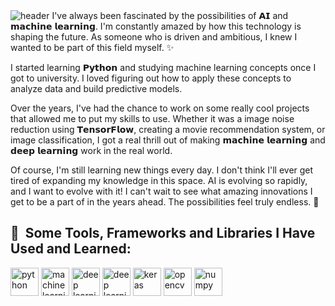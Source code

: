 <img src="https://camo.githubusercontent.com/d11e5e1eb80f6898f740176d24937775a148ca540f130776dec9bdaf52e9b9ae/68747470733a2f2f63617073756c652d72656e6465722e76657263656c2e6170702f6170693f747970653d7265637426636f6c6f723d6772616469656e74266865696768743d3130" alt="header" data-canonical-src="https://capsule-render.vercel.app/api?type=rect&amp;color=gradient&amp;height=10" style="max-width: 100%;">
I've always been fascinated by the possibilities of 𝗔𝗜 and 𝗺𝗮𝗰𝗵𝗶𝗻𝗲 𝗹𝗲𝗮𝗿𝗻𝗶𝗻𝗴. I'm constantly amazed by how this technology is shaping the future. As someone who is driven and ambitious, I knew I wanted to be part of this field myself. ✨

I started learning 𝗣𝘆𝘁𝗵𝗼𝗻 and studying machine learning concepts once I got to university. I loved figuring out how to apply these concepts to analyze data and build predictive models.

Over the years, I've had the chance to work on some really cool projects that allowed me to put my skills to use. Whether it was a image noise reduction using 𝗧𝗲𝗻𝘀𝗼𝗿𝗙𝗹𝗼𝘄, creating a movie recommendation system, or image classification, I got a real thrill out of making 𝗺𝗮𝗰𝗵𝗶𝗻𝗲 𝗹𝗲𝗮𝗿𝗻𝗶𝗻𝗴 and 𝗱𝗲𝗲𝗽 𝗹𝗲𝗮𝗿𝗻𝗶𝗻𝗴 work in the real world.

Of course, I'm still learning new things every day. I don't think I'll ever get tired of expanding my knowledge in this space. AI is evolving so rapidly, and I want to evolve with it! I can't wait to see what amazing innovations I get to be a part of in the years ahead. The possibilities feel truly endless. 🌟

<h2> 🚀 &nbsp;Some Tools, Frameworks and Libraries I Have Used and Learned:</h2>
<p align="left">
<img src="https://cdn.jsdelivr.net/gh/devicons/devicon/icons/python/python-original.svg" alt="python" width="45" height="45"/>
<img src="https://cdn.jsdelivr.net/gh/devicons/devicon/icons/anaconda/anaconda-original.svg" alt="machine learning" width="45" height="45"/>
<img src="https://cdn.jsdelivr.net/gh/devicons/devicon/icons/tensorflow/tensorflow-original.svg" alt="deep learning" width="45" height="45"/>
<img src="https://cdn.jsdelivr.net/gh/devicons/devicon/icons/tensorflow/tensorflow-original.svg" alt="deep learning" width="45" height="45"/>
<img src="https://upload.wikimedia.org/wikipedia/commons/a/ae/Keras_logo.svg" alt="keras" width="45" height="45"/>
<img src="https://cdn.jsdelivr.net/gh/devicons/devicon/icons/opencv/opencv-original.svg" alt="opencv" width="45" height="45"/>
<img src="https://cdn.jsdelivr.net/gh/devicons/devicon/icons/numpy/numpy-original.svg" alt="numpy" width="45" height="45"/>
</p>
